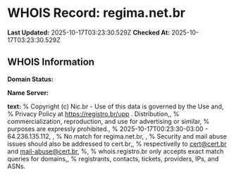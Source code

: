 # WHOIS Record: regima.net.br

**Last Updated:** 2025-10-17T03:23:30.529Z
**Checked At:** 2025-10-17T03:23:30.529Z

## WHOIS Information

**Domain Status:** 

**Name Server:** 

**text:** % Copyright (c) Nic.br - Use of this data is governed by the Use and, % Privacy Policy at https://registro.br/upp . Distribution,, % commercialization, reproduction, and use for advertising or similar, % purposes are expressly prohibited., % 2025-10-17T00:23:30-03:00 - 64.236.135.112, , % No match for regima.net.br, , % Security and mail abuse issues should also be addressed to cert.br,, % respectivelly to cert@cert.br and mail-abuse@cert.br, %, % whois.registro.br only accepts exact match queries for domains,, % registrants, contacts, tickets, providers, IPs, and ASNs.

